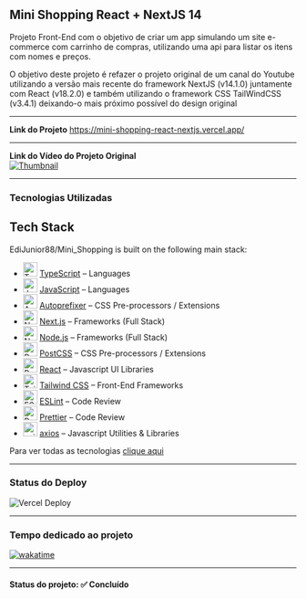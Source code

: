 <h2>Mini Shopping React + NextJS 14</h2>

<p>Projeto Front-End com o objetivo de criar um app simulando um site e-commerce com carrinho de compras, utilizando uma api para listar os itens com nomes e preços.</p>

<p>O objetivo deste projeto é refazer o projeto original de um canal do Youtube utilizando a versão mais recente do framework NextJS (v14.1.0) juntamente com React (v18.2.0) e também utilizando o framework CSS TailWindCSS (v3.4.1) deixando-o mais próximo possível do design original</p>

<hr>

<strong>Link do Projeto</strong> <a href="https://mini-shopping-react-nextjs.vercel.app/" target="_blank">https://mini-shopping-react-nextjs.vercel.app/</a>

<hr>

<strong>Link do Vídeo do Projeto Original</strong>
<br>
[![Thumbnail](https://img.youtube.com/vi/F-3cvd10zHE/0.jpg)](https://www.youtube.com/watch?v=F-3cvd10zHE)

<hr>

<h3>Tecnologias Utilizadas</h3>

## Tech Stack

EdiJunior88/Mini_Shopping is built on the following main stack:

- <img width='25' height='25' src='https://img.stackshare.io/service/1612/bynNY5dJ.jpg' alt='TypeScript'/> [TypeScript](http://www.typescriptlang.org) – Languages
- <img width='25' height='25' src='https://img.stackshare.io/service/1209/javascript.jpeg' alt='JavaScript'/> [JavaScript](https://developer.mozilla.org/en-US/docs/Web/JavaScript) – Languages
- <img width='25' height='25' src='https://img.stackshare.io/service/2202/72d087642cfce6fef6f2dabec5bf49e8_400x400.png' alt='Autoprefixer'/> [Autoprefixer](https://github.com/postcss/autoprefixer) – CSS Pre-processors / Extensions
- <img width='25' height='25' src='https://img.stackshare.io/service/5936/nextjs.png' alt='Next.js'/> [Next.js](https://nextjs.org/) – Frameworks (Full Stack)
- <img width='25' height='25' src='https://img.stackshare.io/service/1011/n1JRsFeB_400x400.png' alt='Node.js'/> [Node.js](http://nodejs.org/) – Frameworks (Full Stack)
- <img width='25' height='25' src='https://img.stackshare.io/service/3339/rlFcjEdI.png' alt='PostCSS'/> [PostCSS](https://github.com/postcss/postcss) – CSS Pre-processors / Extensions
- <img width='25' height='25' src='https://img.stackshare.io/service/1020/OYIaJ1KK.png' alt='React'/> [React](https://reactjs.org/) – Javascript UI Libraries
- <img width='25' height='25' src='https://img.stackshare.io/service/8158/default_660b7c41c3ba489cb581eec89c04655404258c19.png' alt='Tailwind CSS'/> [Tailwind CSS](https://tailwindcss.com) – Front-End Frameworks
- <img width='25' height='25' src='https://img.stackshare.io/service/3337/Q4L7Jncy.jpg' alt='ESLint'/> [ESLint](http://eslint.org/) – Code Review
- <img width='25' height='25' src='https://img.stackshare.io/service/7035/default_66f265943abed56bcdbfca1c866a4261b1fbb063.jpg' alt='Prettier'/> [Prettier](https://prettier.io/) – Code Review
- <img width='25' height='25' src='https://img.stackshare.io/no-img-open-source.png' alt='axios'/> [axios](https://github.com/mzabriskie/axios) – Javascript Utilities & Libraries

Para ver todas as tecnologias [clique aqui](/techstack.md)

<hr>

<h3>Status do Deploy</h3>

![Vercel Deploy](https://therealsujitk-vercel-badge.vercel.app/?app=mini-shopping-react-nextjs&style=for-the-badge)

<hr>

<h3>Tempo dedicado ao projeto</h3>

<p>
  <a href="https://wakatime.com/badge/github/EdiJunior88/Mini_Shopping">
    <img src="https://wakatime.com/badge/github/EdiJunior88/Mini_Shopping.svg" alt="wakatime">
  </a>
</p>

<hr>

<h4><b>Status do projeto:</b> ✅ Concluído</h4>

